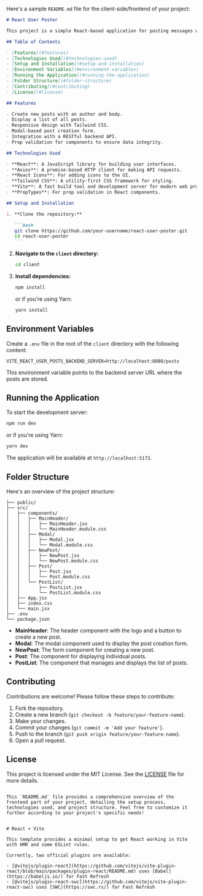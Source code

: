 Here's a sample `README.md` file for the client-side/frontend of your project:

````markdown
# React User Poster

This project is a simple React-based application for posting messages with an author and body. It provides a user-friendly interface to create, display, and manage posts. The application also integrates with a backend server for storing and retrieving posts.

## Table of Contents

- [Features](#features)
- [Technologies Used](#technologies-used)
- [Setup and Installation](#setup-and-installation)
- [Environment Variables](#environment-variables)
- [Running the Application](#running-the-application)
- [Folder Structure](#folder-structure)
- [Contributing](#contributing)
- [License](#license)

## Features

- Create new posts with an author and body.
- Display a list of all posts.
- Responsive design with Tailwind CSS.
- Modal-based post creation form.
- Integration with a RESTful backend API.
- Prop validation for components to ensure data integrity.

## Technologies Used

- **React**: A JavaScript library for building user interfaces.
- **Axios**: A promise-based HTTP client for making API requests.
- **React Icons**: For adding icons to the UI.
- **Tailwind CSS**: A utility-first CSS framework for styling.
- **Vite**: A fast build tool and development server for modern web projects.
- **PropTypes**: For prop validation in React components.

## Setup and Installation

1. **Clone the repository:**

   ```bash
   git clone https://github.com/your-username/react-user-poster.git
   cd react-user-poster
   ```
````

2. **Navigate to the `client` directory:**

   ```bash
   cd client
   ```

3. **Install dependencies:**

   ```bash
   npm install
   ```

   or if you're using Yarn:

   ```bash
   yarn install
   ```

## Environment Variables

Create a `.env` file in the root of the `client` directory with the following content:

```plaintext
VITE_REACT_USER_POSTS_BACKEND_SERVER=http://localhost:8080/posts
```

This environment variable points to the backend server URL where the posts are stored.

## Running the Application

To start the development server:

```bash
npm run dev
```

or if you're using Yarn:

```bash
yarn dev
```

The application will be available at `http://localhost:5173`.

## Folder Structure

Here's an overview of the project structure:

```plaintext
├── public/
├── src/
│   ├── components/
│   │   ├── MainHeader/
│   │   │   ├── MainHeader.jsx
│   │   │   └── MainHeader.module.css
│   │   ├── Modal/
│   │   │   ├── Modal.jsx
│   │   │   └── Modal.module.css
│   │   ├── NewPost/
│   │   │   ├── NewPost.jsx
│   │   │   └── NewPost.module.css
│   │   ├── Post/
│   │   │   ├── Post.jsx
│   │   │   └── Post.module.css
│   │   └── PostList/
│   │       ├── PostList.jsx
│   │       └── PostList.module.css
│   ├── App.jsx
│   ├── index.css
│   └── main.jsx
├── .env
└── package.json
```

- **MainHeader**: The header component with the logo and a button to create a new post.
- **Modal**: The modal component used to display the post creation form.
- **NewPost**: The form component for creating a new post.
- **Post**: The component for displaying individual posts.
- **PostList**: The component that manages and displays the list of posts.

## Contributing

Contributions are welcome! Please follow these steps to contribute:

1. Fork the repository.
2. Create a new branch (`git checkout -b feature/your-feature-name`).
3. Make your changes.
4. Commit your changes (`git commit -m 'Add your feature'`).
5. Push to the branch (`git push origin feature/your-feature-name`).
6. Open a pull request.

## License

This project is licensed under the MIT License. See the [LICENSE](LICENSE) file for more details.

```

This `README.md` file provides a comprehensive overview of the frontend part of your project, detailing the setup process, technologies used, and project structure. Feel free to customize it further according to your project's specific needs!


# React + Vite

This template provides a minimal setup to get React working in Vite with HMR and some ESLint rules.

Currently, two official plugins are available:

- [@vitejs/plugin-react](https://github.com/vitejs/vite-plugin-react/blob/main/packages/plugin-react/README.md) uses [Babel](https://babeljs.io/) for Fast Refresh
- [@vitejs/plugin-react-swc](https://github.com/vitejs/vite-plugin-react-swc) uses [SWC](https://swc.rs/) for Fast Refresh
```
